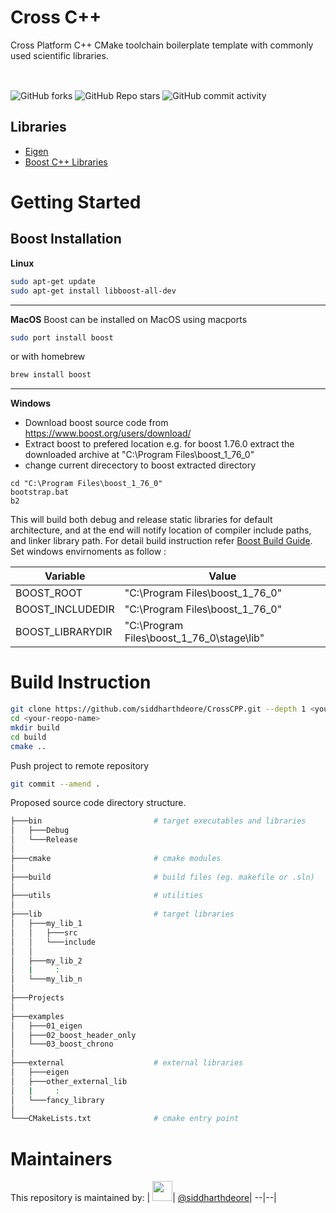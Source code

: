 # Cross C++
Cross Platform C++ CMake toolchain boilerplate template with commonly used scientific libraries.

<img src="https://upload.wikimedia.org/wikipedia/commons/1/18/ISO_C%2B%2B_Logo.svg" width = "16"> <img src="https://upload.wikimedia.org/wikipedia/commons/thumb/1/13/Cmake.svg/900px-Cmake.svg.png" width = "16"> <img src="https://upload.wikimedia.org/wikipedia/commons/thumb/b/b0/NewTux.svg/800px-NewTux.svg.png" width ="16"> <img src="https://upload.wikimedia.org/wikipedia/commons/5/5f/Windows_logo_-_2012.svg" width = "16"> <img src="https://upload.wikimedia.org/wikipedia/commons/thumb/2/22/MacOS_logo_%282017%29.svg/512px-MacOS_logo_%282017%29.svg.png" width = "16">


![GitHub forks](https://img.shields.io/github/forks/siddharthdeore/CrossCPP?style=flat-square)
![GitHub Repo stars](https://img.shields.io/github/stars/siddharthdeore/CrossCPP?style=flat-square)
![GitHub commit activity](https://img.shields.io/github/commit-activity/w/siddharthdeore/CrossCPP?style=flat-square)


## Libraries 
- [Eigen](https://eigen.tuxfamily.org/index.php?title=Main_Page)
- [Boost C++ Libraries](https://www.boost.org/)

# Getting Started
## Boost Installation 
<b>Linux</b>
```sh
sudo apt-get update
sudo apt-get install libboost-all-dev
```
---
<b>MacOS</b>
Boost can be installed on MacOS using macports
```sh
sudo port install boost 
```
or with homebrew
```sh
brew install boost
```
---
 <b>Windows</b>
  
 - Download boost source code from https://www.boost.org/users/download/
 - Extract boost to prefered location e.g. for boost 1.76.0 extract  the downloaded archive at "C:\Program Files\boost_1_76_0"
 - change current direcectory to boost extracted directory 

```dos
cd "C:\Program Files\boost_1_76_0"
bootstrap.bat
b2
```
This will build both debug and release static libraries for default architecture, and at the end will notify location of compiler include paths, and linker library path. 
For detail build instruction refer [Boost Build Guide](https://www.boost.org/build/doc/html/bbv2/overview/invocation.html). Set windows envirnoments as follow :

| Variable | Value |
--|--
|BOOST_ROOT          | "C:\Program Files\boost_1_76_0"|
|BOOST_INCLUDEDIR    | "C:\Program Files\boost_1_76_0"|
|BOOST_LIBRARYDIR    | "C:\Program Files\boost_1_76_0\stage\lib"|

# Build Instruction

```sh
git clone https://github.com/siddharthdeore/CrossCPP.git --depth 1 <your-reopo-name>
cd <your-reopo-name>
mkdir build
cd build
cmake ..
```
Push project to remote repository
```sh
git commit --amend .
```


Proposed source code directory structure.
```sh
├───bin                         # target executables and libraries
│   ├───Debug
│   └───Release
│
├───cmake                       # cmake modules
│
├───build                       # build files (eg. makefile or .sln)
│
├───utils                       # utilities
│
├───lib                         # target libraries
│   ├───my_lib_1
│   │   ├───src
│   │   └───include
│   │   
│   ├───my_lib_2
│   |     :
│   └───my_lib_n
│
├───Projects 
│
├───examples
│   ├───01_eigen
│   ├───02_boost_header_only       
│   └───03_boost_chrono
│
├───external                    # external libraries
│   ├───eigen
│   ├───other_external_lib
│   |     :
│   └───fancy_library
│
└───CMakeLists.txt              # cmake entry point

```

# Maintainers
This repository is maintained by:
| [<img src="https://github.com/siddharthdeore.png" width="32">](https://github.com/siddharthdeore)| [@siddharthdeore](https://github.com/siddharthdeore)|
--|--|
